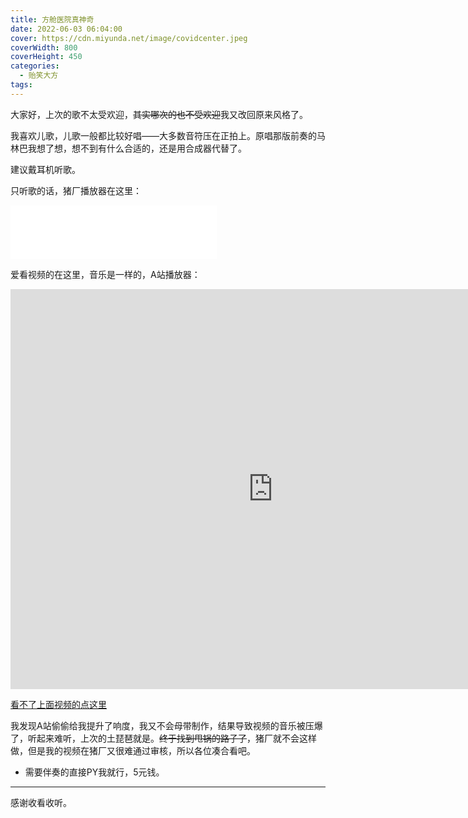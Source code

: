 ```yaml
---
title: 方舱医院真神奇
date: 2022-06-03 06:04:00
cover: https://cdn.miyunda.net/image/covidcenter.jpeg
coverWidth: 800
coverHeight: 450
categories:
  - 贻笑大方
tags:
---
```



大家好，上次的歌不太受欢迎，~~其实哪次的也不受欢迎~~我又改回原来风格了。

<!-- more -->

我喜欢儿歌，儿歌一般都比较好唱——大多数音符压在正拍上。原唱那版前奏的马林巴我想了想，想不到有什么合适的，还是用合成器代替了。

建议戴耳机听歌。

只听歌的话，猪厂播放器在这里：

<iframe frameborder="no" border="0" marginwidth="0" marginheight="0" width=330 height=86 src="//music.163.com/outchain/player?type=2&id=1952364764&auto=0&height=66"></iframe>


爱看视频的在这里，音乐是一样的，A站播放器：

<iframe id="spkj" src="https://www.acfun.cn/player/ac35112081" style="height: 640px; width: 840px; left: 3px; top: 3px;" frameborder="no" scrolling="no" allowfullscreen="allowfullscreen"> </iframe>

[看不了上面视频的点这里](https://www.acfun.cn/v/ac35112081?shareUid=31166672)

我发现A站偷偷给我提升了响度，我又不会母带制作，结果导致视频的音乐被压爆了，听起来难听，上次的土琵琶就是。~~终于找到甩锅的路子了~~，猪厂就不会这样做，但是我的视频在猪厂又很难通过审核，所以各位凑合看吧。

* 需要伴奏的直接PY我就行，5元钱。

---

感谢收看收听。